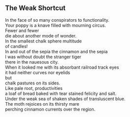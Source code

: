 The Weak Shortcut
-----------------
In the face of so many conspirators to functionality.  
Your poppy is a knave filled with mourning circus.  
Fewer and fewer  
die about another mode of wonder.  
In the smallest chalk sphere multitude  
of candles!  
In and out of the sepia the cinnamon and the sepia  
I was without doubt the stranger tiger  
there in the nauesous city.  
When it looked me with its absorbant railroad track eyes  
it had neither curves nor eyelids  
but  
chalk pastures on its sides.  
Like pale root, productivities  
a loaf of bread baked with tear stained felicity and salt.  
Under the weak sea of shaken shades of transluscent blue.  
The moth rejoices on its thirsty mare  
perching cinnamon currents over the region.  
